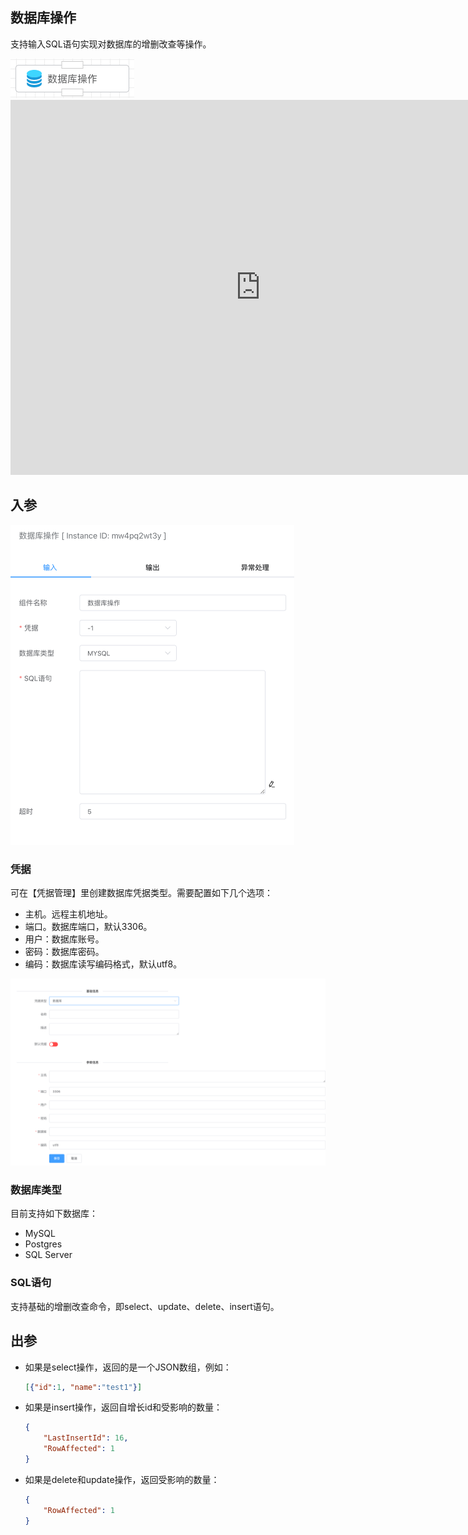 ## 数据库操作

支持输入SQL语句实现对数据库的增删改查等操作。

<img src="./img/database.png" alt="image-20240918203330573" style="zoom:50%;" />



<iframe 
    width="800" 
    height="600" 
    src="https://www.youtube.com/embed/qCZ743igGO8"  frameborder="0" 
    allow="accelerometer; autoplay; encrypted-media; gyroscope; picture-in-picture" 
    allowfullscreen>
</iframe>



## 入参

<img src="./img/database-input-parameter.png" alt="image-20240918202038067" style="zoom:50%;" />

### 凭据

可在【凭据管理】里创建数据库凭据类型。需要配置如下几个选项：

- 主机。远程主机地址。
- 端口。数据库端口，默认3306。
- 用户：数据库账号。
- 密码：数据库密码。
- 编码：数据库读写编码格式，默认utf8。

<img src="./img/database-input-cred.png" alt="image-20240918202327327" style="zoom:50%;" />



### 数据库类型

目前支持如下数据库：

- MySQL
- Postgres
- SQL Server



### SQL语句

支持基础的增删改查命令，即select、update、delete、insert语句。



## 出参

- 如果是select操作，返回的是一个JSON数组，例如：

  ```json
  [{"id":1, "name":"test1"}]
  ```

- 如果是insert操作，返回自增长id和受影响的数量：

  ```json
  {
      "LastInsertId": 16,
      "RowAffected": 1
  }
  ```

- 如果是delete和update操作，返回受影响的数量：

  ```json
  {
      "RowAffected": 1
  }
  ```



